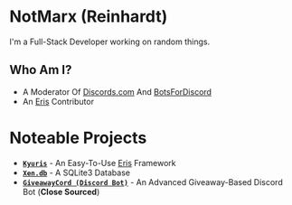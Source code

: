 # NotMarx (Reinhardt)
I'm a Full-Stack Developer working on random things.

## Who Am I?

- A Moderator Of [Discords.com](https://discords.com) And [BotsForDiscord](https://discords.com/bots)
- An [Eris](https://github.com/abalabahaha/eris) Contributor

# Noteable Projects
- **[`Kyuris`](https://github.com/NotMarx/kyuris)** - An Easy-To-Use [Eris](https://github.com/abalabahaha/eris) Framework
- **[`Xen.db`](https://github.com/NotMarx/Xen.db)** - A SQLite3 Database
- **[`GiveawayCord (Discord Bot)`](https://github.com/NotMarx/GiveawayCord)** - An Advanced Giveaway-Based Discord Bot (**Close Sourced**)
